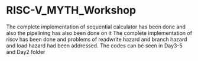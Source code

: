 # RISC-V_MYTH_Workshop

The complete implementation of sequential calculator has been done and also the pipelining has also been done on it
The complete implementation of riscv has been done and problems of readwrite hazard and branch hazard and load hazard had been addressed.
The codes can be seen in  Day3-5 and Day2 folder
